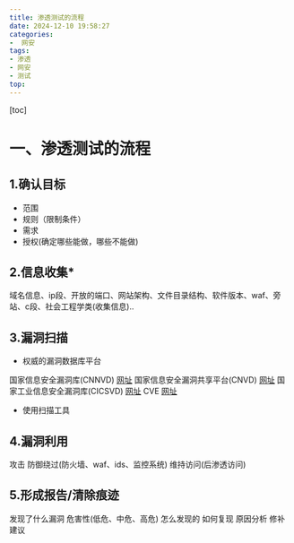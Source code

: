 ```yaml
---
title: 渗透测试的流程
date: 2024-12-10 19:58:27
categories: 
-  网安
tags: 
- 渗透
- 网安
- 测试
top: 
---
```


[toc]
# 一、渗透测试的流程
## 1.确认目标
- 范围
- 规则（限制条件）
- 需求
- 授权(确定哪些能做，哪些不能做)
## 2.信息收集*
域名信息、ip段、开放的端口、网站架构、文件目录结构、软件版本、waf、旁站、c段、社会工程学类(收集信息)..
## 3.漏洞扫描
- 权威的漏洞数据库平台


国家信息安全漏洞库(CNNVD)	[网址](https://www.cnnvd.org.cn/)
国家信息安全漏洞共享平台(CNVD) [网址](https://www.cnvd.org.cn/)
国家工业信息安全漏洞库(CICSVD) [网址](https://www.cics-vd.org.cn/)
CVE [网址](https://cve.mitre.org/)

- 使用扫描工具
## 4.漏洞利用
攻击
防御绕过(防火墙、waf、ids、监控系统)
维持访问(后渗透访问)
## 5.形成报告/清除痕迹
发现了什么漏洞
危害性(低危、中危、高危)
怎么发现的
如何复现
原因分析
修补建议